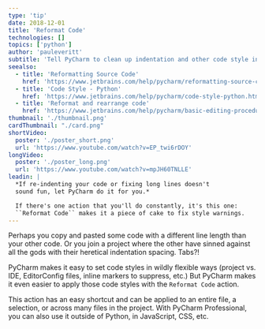 ```yaml
---
type: 'tip'
date: 2018-12-01
title: 'Reformat Code'
technologies: []
topics: ['python']
author: 'pauleveritt'
subtitle: 'Tell PyCharm to clean up indentation and other code style in your file.'
seealso:
  - title: 'Reformatting Source Code'
    href: 'https://www.jetbrains.com/help/pycharm/reformatting-source-code.html'
  - title: 'Code Style - Python'
    href: 'https://www.jetbrains.com/help/pycharm/code-style-python.html'
  - title: 'Reformat and rearrange code'
    href: 'https://www.jetbrains.com/help/pycharm/basic-editing-procedures.html#reformat_rearrange_code'
thumbnail: './thumbnail.png'
cardThumbnail: "./card.png"
shortVideo:
  poster: './poster_short.png'
  url: 'https://www.youtube.com/watch?v=EP_twi6rDOY'
longVideo:
  poster: './poster_long.png'
  url: 'https://www.youtube.com/watch?v=mpJH60TNLLE'
leadin: |
  *If re-indenting your code or fixing long lines doesn't 
  sound fun, let PyCharm do it for you.*

  If there's one action that you'll do constantly, it's this one: 
  ``Reformat Code`` makes it a piece of cake to fix style warnings.
---
```


Perhaps you copy and pasted some code with a different line length than your
other code. Or you join a project where the other have sinned against all the
gods with their heretical indentation spacing. Tabs?!

PyCharm makes it easy to set code styles in wildly flexible ways (project
vs. IDE, EditorConfig files, inline markers to suppress, etc.)
But PyCharm makes it even easier to apply those code styles with the
`Reformat Code` action.

This action has an easy shortcut and can be applied to an entire file,
a selection, or across many files in the project. With PyCharm Professional,
you can also use it outside of Python, in JavaScript, CSS, etc.
